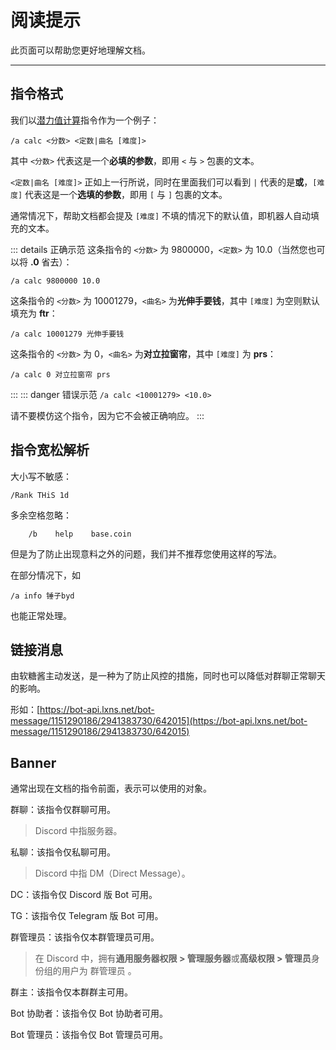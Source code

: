 # 阅读提示

此页面可以帮助您更好地理解文档。

---

## 指令格式
我们以[潜力值计算](/module/arcaea/#潜力值计算)指令作为一个例子：
```
/a calc <分数> <定数|曲名 [难度]>
```
其中 `<分数>` 代表这是一个**必填的参数**，即用 `<` 与 `>` 包裹的文本。

`<定数|曲名 [难度]>` 正如上一行所说，同时在里面我们可以看到 `|` 代表的是**或**，`[难度]` 代表这是一个**选填的参数**，即用 `[` 与 `]` 包裹的文本。

通常情况下，帮助文档都会提及 `[难度]` 不填的情况下的默认值，即机器人自动填充的文本。

::: details 正确示范
这条指令的 `<分数>` 为 9800000，`<定数>` 为 10.0（当然您也可以将 **.0** 省去）：
```
/a calc 9800000 10.0
```
这条指令的 `<分数>` 为 10001279，`<曲名>` 为**光伸手要钱**，其中 `[难度]` 为空则默认填充为 **ftr**：
```
/a calc 10001279 光伸手要钱
```
这条指令的 `<分数>` 为 0，`<曲名>` 为**对立拉窗帘**，其中 `[难度]` 为 **prs**：
```
/a calc 0 对立拉窗帘 prs
```
:::
::: danger 错误示范
`/a calc <10001279> <10.0>`

请不要模仿这个指令，因为它不会被正确响应。
:::

## 指令宽松解析
大小写不敏感：
```
/Rank THiS 1d
```

多余空格忽略：
```
    /b    help    base.coin
```
但是为了防止出现意料之外的问题，我们并不推荐您使用这样的写法。

在部分情况下，如
```
/a info 锤子byd
```
也能正常处理。

## 链接消息
由软糖酱主动发送，是一种为了防止风控的措施，同时也可以降低对群聊正常聊天的影响。

形如：[https://bot-api.lxns.net/bot-message/1151290186/2941383730/642015](https://bot-api.lxns.net/bot-message/1151290186/2941383730/642015)

## Banner
通常出现在文档的指令前面，表示可以使用的对象。

<span class="span-group">群聊</span>：该指令仅群聊可用。

> Discord 中指服务器。

<span class="span-friend">私聊</span>：该指令仅私聊可用。

> Discord 中指 DM（Direct Message）。

<span class="span-discord">DC</span>：该指令仅 Discord 版 Bot 可用。

<span class="span-telegram">TG</span>：该指令仅 Telegram 版 Bot 可用。

<span class="span-admin">群管理员</span>：该指令仅本群管理员可用。

> 在 Discord 中，拥有**通用服务器权限 > 管理服务器**或**高级权限 > 管理员**身份组的用户为 <span class="span-admin">群管理员</span> 。

<span class="span-group">群主</span>：该指令仅本群群主可用。

<span class="span-bot-helper">Bot 协助者</span>：该指令仅 Bot 协助者可用。

<span class="span-bot-admin">Bot 管理员</span>：该指令仅 Bot 管理员可用。